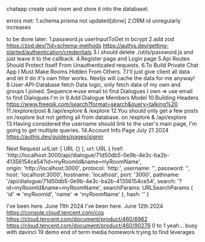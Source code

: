 chatapp
create uuid room and store it into the database\

errors met:
1.schema.prisma not updated[done]
2.ORM id unregularly increases

to be done later:
1.password.js userInputToGet in bcrypt
2.add zod
https://zod.dev/?id=schema-methods
https://authjs.dev/getting-started/authentication/credentials
3.I should delete ./utils/password.js and just leave it to the callback.
4.Register page and Login page
5.Api Routes Should Protect Itself From Unauthenticated requests.
6.To Build Private Chat App I Must Make Rooms Hidden From Others.
7.I'll just give client all data and let it do it's own filter works.
Nextjs will cache the data for me anyway!
8.User-API-Database fetch Data logic, only fetch data of my own and groups I joined.
Sequence=>use email to find Dialogues I own => use email to find Dialogues I'm in
9.Add Dialogue Members Model
10.Building Headers
https://www.freepik.com/search?format=search&query=talking%20
11./explore/post & /api/explore & /explore
12.You should only get a few posts on /explore but not getting all from database.
on /explore & /api/explore
13.Having considered the username should link to the user's main page,
I'm going to get multiple queries.
14.Account Info Page July 21 2024
https://authjs.dev/guides/pages/signin


Next Request
urlList: [ URL {} ],
    url: URL {
      href: 'http://localhost:3000/api/dialogue/71d50db5-0e9b-4e3c-ba2b-41356154ce54?id=myRoomId&name=myRoomName',       
      origin: 'http://localhost:3000',
      protocol: 'http:',
      username: '',
      password: '',
      host: 'localhost:3000',
      hostname: 'localhost',
      port: '3000',
      pathname: '/api/dialogue/71d50db5-0e9b-4e3c-ba2b-41356154ce54',
      search: '?id=myRoomId&name=myRoomName',
      searchParams: URLSearchParams { 'id' => 'myRoomId', 'name' => 'myRoomName' },
      hash: ''
    }


I've been here. June 11th 2024
I've been here. June 12th 2024
https://console.cloud.tencent.com/cos
https://cloud.tencent.com/document/product/460/6962
https://cloud.tencent.com/document/product/460/90276
0 to 1
yeah...
busy with davinci 19 demo
end of term media homework
trying to find leverages